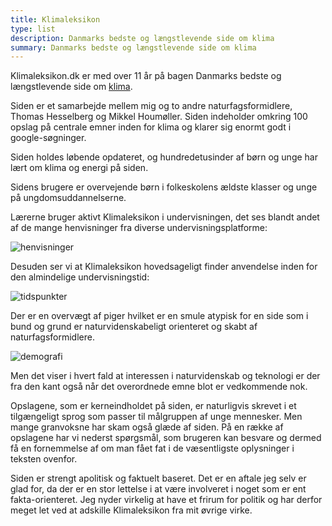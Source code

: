 ```yaml
---
title: Klimaleksikon
type: list
description: Danmarks bedste og længstlevende side om klima
summary: Danmarks bedste og længstlevende side om klima
---
```


Klimaleksikon.dk er med over 11 år på bagen Danmarks bedste og længstlevende side om [klima](https://klimaleksikon.dk/opslag/klima).

Siden er et samarbejde mellem mig og to andre naturfagsformidlere, Thomas Hesselberg og Mikkel Houmøller. Siden indeholder omkring 100 opslag på centrale emner inden for klima og klarer sig enormt godt i google-søgninger.

Siden holdes løbende opdateret, og hundredetusinder af børn og unge har lært om klima og energi på siden.

Sidens brugere er overvejende børn i folkeskolens ældste klasser og unge på ungdomsuddannelserne.

Lærerne bruger aktivt Klimaleksikon i undervisningen, det ses blandt andet af de mange henvisninger fra diverse undervisningsplatforme:

![henvisninger](/erfaring/fundraising/copydan/klimaleksikon-henvisninger.png)

Desuden ser vi at Klimaleksikon hovedsageligt finder anvendelse inden for den almindelige undervisningstid:

![tidspunkter](/erfaring/fundraising/copydan/brugere-klimaleksikon-tidspunkt.png)

Der er en overvægt af piger hvilket er en smule atypisk for en side som i bund og grund er naturvidenskabeligt orienteret og skabt af naturfagsformidlere.

![demografi](/cases/klimaleksikon/brugere-klimaleksikon.png)

Men det viser i hvert fald at interessen i naturvidenskab og teknologi er der fra den kant også når det overordnede emne blot er vedkommende nok.



Opslagene, som er kerneindholdet på siden, er naturligvis skrevet i et tilgængeligt sprog som passer til målgruppen af unge mennesker. Men mange granvoksne har skam også glæde af siden. På en række af opslagene har vi nederst spørgsmål, som brugeren kan besvare og dermed få en fornemmelse af om man fået fat i de væsentligste oplysninger i teksten ovenfor.

Siden er strengt apolitisk og faktuelt baseret. Det er en aftale jeg selv er glad for, da der er en stor lettelse i at være involveret i noget som er ent fakta-orienteret. Jeg nyder virkelig at have et frirum for politik og har derfor meget let ved at adskille Klimaleksikon fra mit øvrige virke.
